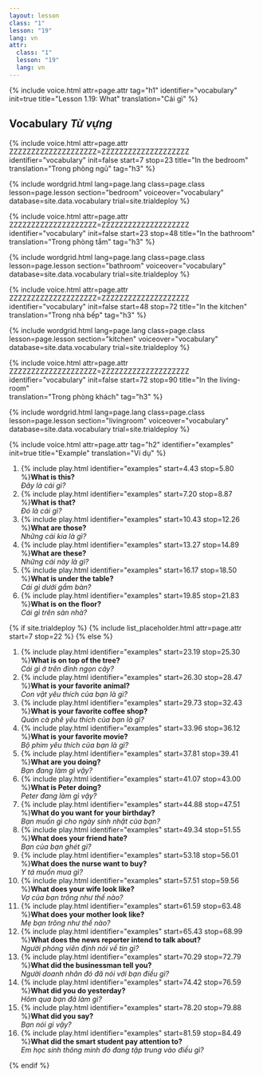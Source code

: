 ```yaml
---
layout: lesson
class: "1"
lesson: "19"
lang: vn
attr:
  class: "1"
  lesson: "19"
  lang: vn
---
```


{%  include voice.html attr=page.attr                     tag="h1"
	identifier="vocabulary"  init=true
	title="Lesson 1.19: What"
	translation="Cái gì"
%}

## Vocabulary   *Từ vựng* 

{%  include voice.html attr=page.attr    ZZZZZZZZZZZZZZZZZZZZ=ZZZZZZZZZZZZZZZZZZZZ
	identifier="vocabulary"  init=false start=7 stop=23
	title="In the bedroom"        
	translation="Trong phòng ngủ"
    tag="h3" %}

{% include wordgrid.html lang=page.lang
		class=page.class 
		lesson=page.lesson 
		section="bedroom"
		voiceover="vocabulary"
		database=site.data.vocabulary 
		trial=site.trialdeploy %}

{%  include voice.html attr=page.attr    ZZZZZZZZZZZZZZZZZZZZ=ZZZZZZZZZZZZZZZZZZZZ
	identifier="vocabulary"  init=false start=23 stop=48
	title="In the bathroom"        
	translation="Trong phòng tắm"
    tag="h3" %}

{% include wordgrid.html lang=page.lang
		class=page.class 
		lesson=page.lesson 
		section="bathroom"
		voiceover="vocabulary"
		database=site.data.vocabulary 
		trial=site.trialdeploy %}
		
{%  include voice.html attr=page.attr    ZZZZZZZZZZZZZZZZZZZZ=ZZZZZZZZZZZZZZZZZZZZ
	identifier="vocabulary"  init=false start=48 stop=72
	title="In the kitchen"        
	translation="Trong nhà bếp"
    tag="h3" %}

{% include wordgrid.html lang=page.lang
		class=page.class 
		lesson=page.lesson 
		section="kitchen"
		voiceover="vocabulary"
		database=site.data.vocabulary 
		trial=site.trialdeploy %}
		
{%  include voice.html attr=page.attr    ZZZZZZZZZZZZZZZZZZZZ=ZZZZZZZZZZZZZZZZZZZZ
	identifier="vocabulary"  init=false start=72 stop=90
	title="In the living-room"        
	translation="Trong phòng khách"
    tag="h3" %}

{% include wordgrid.html lang=page.lang
		class=page.class 
		lesson=page.lesson 
		section="livingroom"
		voiceover="vocabulary"
		database=site.data.vocabulary 
		trial=site.trialdeploy %}


{%  include voice.html attr=page.attr                     tag="h2"
	identifier="examples"  init=true
	title="Example"
	translation="Ví dụ"
%}


1. {% include play.html identifier="examples" start=4.43 stop=5.80 %}**What is this?**  
*Đây là cái gì?*
1. {% include play.html identifier="examples" start=7.20 stop=8.87 %}**What is that?**  
*Đó là cái gì?*
1. {% include play.html identifier="examples" start=10.43 stop=12.26 %}**What are those?**  
*Những cái kia là gì?*
1. {% include play.html identifier="examples" start=13.27 stop=14.89 %}**What are these?**  
*Những cái này là gì?*
1. {% include play.html identifier="examples" start=16.17 stop=18.50 %}**What is under the table?**  
*Cái gì dưới gầm bàn?*
1. {% include play.html identifier="examples" start=19.85 stop=21.83 %}**What is on the floor?**  
*Cái gì trên sàn nhà?*

{% if site.trialdeploy %}
	{% include list_placeholder.html  attr=page.attr     start=7 stop=22 %}
	{% else %}

1. {% include play.html identifier="examples" start=23.19 stop=25.30 %}**What is on top of the tree?**  
*Cái gì ở trên đỉnh ngọn cây?*
1. {% include play.html identifier="examples" start=26.30 stop=28.47 %}**What is your favorite animal?**  
*Con vật yêu thích của bạn là gì?*
1. {% include play.html identifier="examples" start=29.73 stop=32.43 %}**What is your favorite coffee shop?**  
*Quán cà phê yêu thích của bạn là gì?*
1. {% include play.html identifier="examples" start=33.96 stop=36.12 %}**What is your favorite movie?**  
*Bộ phim yêu thích của bạn là gì?*
1. {% include play.html identifier="examples" start=37.81 stop=39.41 %}**What are you doing?**  
*Bạn đang làm gì vậy?*
1. {% include play.html identifier="examples" start=41.07 stop=43.00 %}**What is Peter doing?**  
*Peter đang làm gì vậy?*
1. {% include play.html identifier="examples" start=44.88 stop=47.51 %}**What do you want for your birthday?**  
*Bạn muốn gì cho ngày sinh nhật của bạn?*
1. {% include play.html identifier="examples" start=49.34 stop=51.55 %}**What does your friend hate?**  
*Bạn của bạn ghét gì?*
1. {% include play.html identifier="examples" start=53.18 stop=56.01 %}**What does the nurse want to buy?**  
*Y tá muốn mua gì?*
1. {% include play.html identifier="examples" start=57.51 stop=59.56 %}**What does your wife look like?**  
*Vợ của bạn trông như thế nào?*
1. {% include play.html identifier="examples" start=61.59 stop=63.48 %}**What does your mother look like?**  
*Mẹ bạn trông như thế nào?*
1. {% include play.html identifier="examples" start=65.43 stop=68.99 %}**What does the news reporter intend to talk about?**  
*Người phóng viên định nói về tin gì?*
1. {% include play.html identifier="examples" start=70.29 stop=72.79 %}**What did the businessman tell you?**  
*Người doanh nhân đó đã nói với bạn điều gì?*
1. {% include play.html identifier="examples" start=74.42 stop=76.59 %}**What did you do yesterday?**  
*Hôm qua bạn đã làm gì?*
1. {% include play.html identifier="examples" start=78.20 stop=79.88 %}**What did you say?**  
*Bạn nói gì vậy?*
1. {% include play.html identifier="examples" start=81.59 stop=84.49 %}**What did the smart student pay attention to?**  
*Em học sinh thông minh đó đang tập trung vào điều gì?*

{% endif %}

